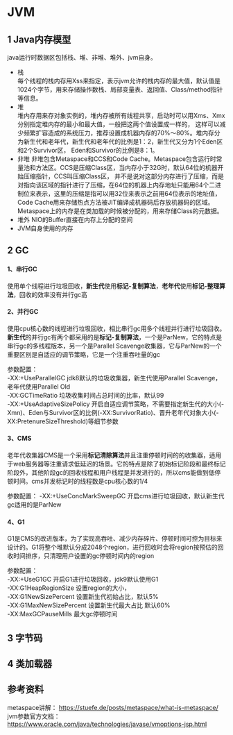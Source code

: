 # JVM

## 1 Java内存模型
java运行时数据区包括栈、堆、非堆、堆外、jvm自身。
- 栈 <br/>
  每个线程的栈内存用Xss来指定，表示jvm允许的栈内存的最大值，默认值是1024个字节，用来存储操作数栈、局部变量表、返回值、Class/method指针等信息。
- 堆  
  堆内存用来存对象实例的，堆内存被所有线程共享，启动时可以用Xms、Xmx分别指定堆内存的最小和最大值，一般把这两个值设置成一样的，
  这样可以减少频繁扩容造成的系统压力，推荐设置成机器内存的70%～80%。堆内存分为新生代和老年代，新生代和老年代的比例是1：2，新生代又分为1个Eden区和2个Survivor区，
  Eden和Survivor的比例是8：1。
- 非堆
  非堆包含Metaspace和CCS和Code Cache。Metaspace包含运行时常量池和方法区。CCS是压缩Class区，当内存小于32G时，默认64位的机器开始压缩指针，CCS叫压缩Class区，
  并不是说对这部分内存进行了压缩，而是对指向该区域的指针进行了压缩，在64位的机器上内存地址只能用64个二进制位来表示，这里的压缩是指可以用32位来表示之前用64位表示的地址值，
  Code Cache用来存储热点方法被JIT编译成机器码后存放机器码的区域。Metaspace上的内存是在类加载的时候被分配的，用来存储Class的元数据。
- 堆外
  NIO的Buffer直接在内存上分配的空间
- JVM自身使用的内存  
  
## 2 GC

#### 1、串行GC
使用单个线程进行垃圾回收，**新生代**使用**标记-复制算法**，**老年代**使用**标记-整理算法**，回收的效率没有并行gc高

#### 2、并行GC
使用cpu核心数的线程进行垃圾回收，相比串行gc用多个线程并行进行垃圾回收。**新生代**的并行gc有两个都采用的是**标记-复制算法**，一个是ParNew，它的特点是串行gc的多线程版本，另一个是Parallel Scavenge收集器，它与ParNew的一个重要区别是自适应的调节策略，它是一个注重吞吐量的gc

参数配置：<br>
-XX:+UseParallelGC jdk8默认的垃圾收集器，新生代使用Parallel Scavenge，老年代使用Parallel Old<br>
-XX:GCTimeRatio 垃圾收集时间占总时间的比率，默认99<br>
-XX:+UseAdaptiveSizePolicy 开启自适应调节策略，不需要指定新生代的大小(-Xmn)、Eden与Survivor区的比例(-XX:SurvivorRatio)、晋升老年代对象大小(-XX:PretenureSizeThreshold)等细节参数

#### 3、CMS
老年代收集器CMS是一个采用**标记清除算法**并且注重停顿时间的的收集器，适用于web服务器等注重请求低延迟的场景。它的特点是除了初始标记阶段和最终标记阶段外，其他阶段gc的回收线程和用户线程是并发进行的，所以cms能做到低停顿时间。cms并发标记时的线程数是cpu核心数的1/4

参数配置：
-XX:+UseConcMarkSweepGC 开启cms进行垃圾回收，默认新生代gc适用的是ParNew

#### 4、G1
G1是CMS的改进版本，为了实现高吞吐、减少内存碎片、停顿时间可控为目标来设计的。G1将整个堆默认分成2048个region，进行回收时会将region按预估的回收时间排序，只清理用户设置的gc停顿时间内的region

参数配置：<br>
-XX:+UseG1GC 开启G1进行垃圾回收，jdk9默认使用G1 <br>
-XX:G1HeapRegionSize 设置region的大小，<br>
-XX:G1NewSizePercent 设置新生代初始占比，默认5%<br>
-XX:G1MaxNewSizePercent 设置新生代最大占比 默认60%<br>
-XX:MaxGCPauseMills 最大gc停顿时间<br>

## 3 字节码

## 4 类加载器

## 参考资料
metaspace讲解： https://stuefe.de/posts/metaspace/what-is-metaspace/
jvm参数官方文档：https://www.oracle.com/java/technologies/javase/vmoptions-jsp.html